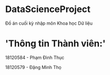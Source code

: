 # DataScienceProject
Đồ án cuối kỳ nhập môn Khoa học Dữ liệu

# 'Thông tin Thành viên:'
18120584 - Phạm Đình Thục 

18120579 - Đặng Minh Thọ
